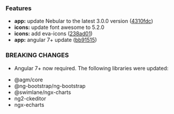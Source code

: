 <a name="2.0.0"></a>

### Features
* **app:** update Nebular to the latest 3.0.0 version ([4310fdc](https://github.com/alinleonard/angular6-bootstrap4-reminder/commit/4310fdc))
* **icons:** update font awesome to 5.2.0
* **icons:** add eva-icons ([238ad01](https://github.com/alinleonard/angular6-bootstrap4-reminder/commit/238ad01))
* **app:** angular 7+ update ([bb91515](https://github.com/alinleonard/angular6-bootstrap4-reminder/commit/bb91515))

### BREAKING CHANGES
* Angular 7+ now required.
The following libraries were updated:
- @agm/core
- @ng-bootstrap/ng-bootstrap
- @swimlane/ngx-charts
- ng2-ckeditor
- ngx-echarts
